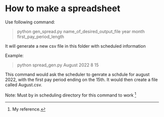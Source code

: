 # How to make a spreadsheet

Use following command:
>python gen_spread.py name_of_desired_output_file year month first_pay_period_length

It will generate a new csv file in this folder with scheduled information

Example: 
>python spread_gen.py August 2022 8 15

This command would ask the scheduler to genrate a schdule for august 2022, with the first pay period ending on the 15th. 
It would then create a file called August.csv.

[^1]: My reference.

Note: Must by in scheduling directory for this command to work [^1]